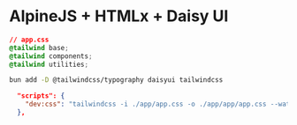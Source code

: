 # AlpineJS + HTMLx + Daisy UI

```css
// app.css
@tailwind base;
@tailwind components;
@tailwind utilities;
```

```bash
bun add -D @tailwindcss/typography daisyui tailwindcss
```

```json
  "scripts": {
    "dev:css": "tailwindcss -i ./app/app.css -o ./app/app/app.css --watch",
  },
```
